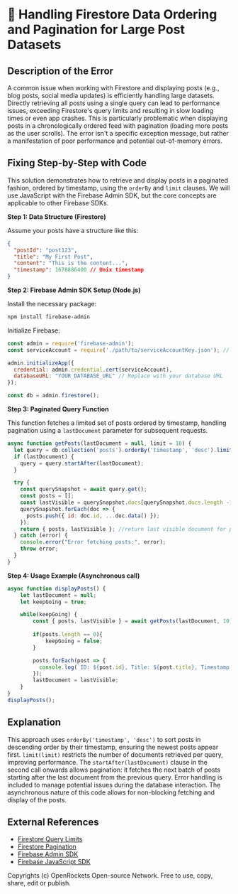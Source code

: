 # 🐞 Handling Firestore Data Ordering and Pagination for Large Post Datasets


## Description of the Error

A common issue when working with Firestore and displaying posts (e.g., blog posts, social media updates) is efficiently handling large datasets.  Directly retrieving all posts using a single query can lead to performance issues, exceeding Firestore's query limits and resulting in slow loading times or even app crashes. This is particularly problematic when displaying posts in a chronologically ordered feed with pagination (loading more posts as the user scrolls).  The error isn't a specific exception message, but rather a manifestation of poor performance and potential out-of-memory errors.

## Fixing Step-by-Step with Code

This solution demonstrates how to retrieve and display posts in a paginated fashion, ordered by timestamp, using the `orderBy` and `limit` clauses. We will use JavaScript with the Firebase Admin SDK, but the core concepts are applicable to other Firebase SDKs.

**Step 1: Data Structure (Firestore)**

Assume your posts have a structure like this:

```json
{
  "postId": "post123",
  "title": "My First Post",
  "content": "This is the content...",
  "timestamp": 1678886400 // Unix timestamp
}
```

**Step 2: Firebase Admin SDK Setup (Node.js)**

Install the necessary package:

```bash
npm install firebase-admin
```

Initialize Firebase:

```javascript
const admin = require('firebase-admin');
const serviceAccount = require('./path/to/serviceAccountKey.json'); // Replace with your path

admin.initializeApp({
  credential: admin.credential.cert(serviceAccount),
  databaseURL: "YOUR_DATABASE_URL" // Replace with your database URL
});

const db = admin.firestore();
```

**Step 3: Paginated Query Function**

This function fetches a limited set of posts ordered by timestamp, handling pagination using a `lastDocument` parameter for subsequent requests.

```javascript
async function getPosts(lastDocument = null, limit = 10) {
  let query = db.collection('posts').orderBy('timestamp', 'desc').limit(limit);
  if (lastDocument) {
    query = query.startAfter(lastDocument);
  }

  try {
    const querySnapshot = await query.get();
    const posts = [];
    const lastVisible = querySnapshot.docs[querySnapshot.docs.length -1]; //get last document for pagination
    querySnapshot.forEach(doc => {
      posts.push({ id: doc.id, ...doc.data() });
    });
    return { posts, lastVisible }; //return last visible document for pagination
  } catch (error) {
    console.error("Error fetching posts:", error);
    throw error;
  }
}
```


**Step 4: Usage Example (Asynchronous call)**

```javascript
async function displayPosts() {
    let lastDocument = null;
    let keepGoing = true;

    while(keepGoing) {
        const { posts, lastVisible } = await getPosts(lastDocument, 10);
        
        if(posts.length == 0){
            keepGoing = false;
        }

        posts.forEach(post => {
          console.log(`ID: ${post.id}, Title: ${post.title}, Timestamp: ${post.timestamp}`);
        });
        lastDocument = lastVisible;
    }
}
displayPosts();

```

## Explanation

This approach uses `orderBy('timestamp', 'desc')` to sort posts in descending order by their timestamp, ensuring the newest posts appear first. `limit(limit)` restricts the number of documents retrieved per query, improving performance.  The `startAfter(lastDocument)` clause in the second call onwards allows pagination: it fetches the next batch of posts starting after the last document from the previous query.  Error handling is included to manage potential issues during the database interaction.  The asynchronous nature of this code allows for non-blocking fetching and display of the posts.


## External References

* [Firestore Query Limits](https://firebase.google.com/docs/firestore/query-data/query-limitations)
* [Firestore Pagination](https://firebase.google.com/docs/firestore/query-data/query-cursors)
* [Firebase Admin SDK](https://firebase.google.com/docs/admin/setup)
* [Firebase JavaScript SDK](https://firebase.google.com/docs/web/setup)


Copyrights (c) OpenRockets Open-source Network. Free to use, copy, share, edit or publish.

